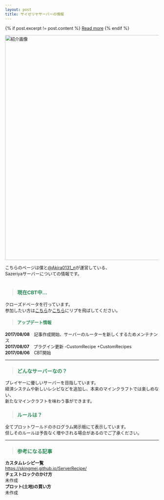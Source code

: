 ```yaml
---
layout: post
title: サイゼリヤサーバーの情報
---
```


{% if post.excerpt != post.content %}
    <a href="{{ site.baseurl }}{{ post.url }}">Read more</a>
{% endif %}

<img width="735" alt="紹介画像" src="http://i.imgur.com/O1LGgRO.jpg">

こちらのページは僕と[@Akira0131_n](https://twitter.com/Akira0131_n)が運営している、<br>
Sazeriyaサーバーについての情報です。<br>
<br>
> ### <font color="seagreen"> 現在CBT中...  </font>  
クローズドベータを行っています。<br>
参加したい方は[こちら](https://twitter.com/Akira0131_n/status/893113278406156288)か[こちら](https://twitter.com/pawa783/status/894185978729947137)にリプを飛ばしてください。
> #### <font color="seagreen"> アップデート情報</font>  
**2017/08/08**　記事作成開始、サーバーのルーターを新しくするためメンテナンス<br>
**2017/08/07**　プラグイン更新 -CustomRecipe +CustomRecipes<br>
**2017/08/06**　CBT開始<br>
***
> ### <font color="seagreen"> どんなサーバーなの？  </font>  
プレイヤーに優しいサーバーを目指しています。<br>
経済システムや新しいレシピなどを追加し、本来のマインクラフトでは楽しめない、<br>
新たなマインクラフトを味わう事ができます。
> ### <font color="seagreen"> ルールは？  </font>  
全てプロットワールドのホログラム掲示板にて表示しています。<br>
但しそのルールは予告なく増やされる場合があるのでご了承ください。<br>
***
> ### <font color="seagreen"> 参考になる記事  </font>  
**カスタムレシピ一覧**<br>
https://skingmei.github.io/ServerRecipe/ <br>
**チェストロックのかけ方**<br>
未作成<br>
**プロット(土地)の買い方**<br>
未作成<br>
